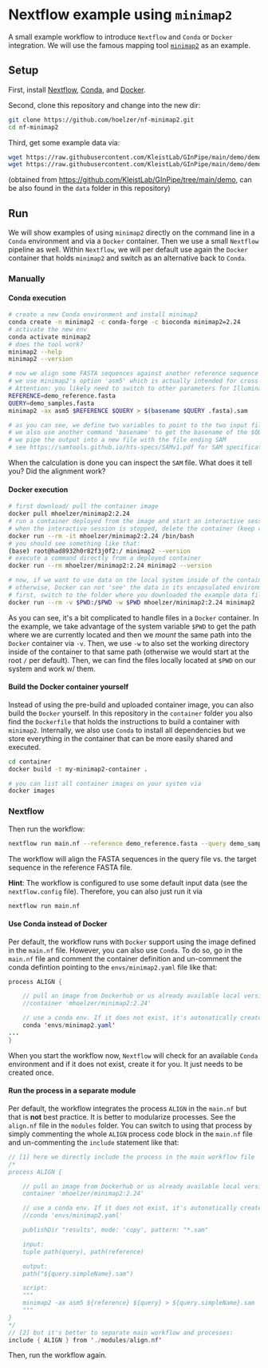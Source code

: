 # Nextflow example using `minimap2`

A small example workflow to introduce `Nextflow` and `Conda` or `Docker` integration. We will use the famous mapping tool [`minimap2`](https://github.com/lh3/minimap2) as an example. 

## Setup

First, install [Nextflow](https://nextflow.io/), [Conda](https://docs.conda.io/en/latest/miniconda.html), and [Docker](https://docs.docker.com/engine/installation/).

Second, clone this repository and change into the new dir:
```bash
git clone https://github.com/hoelzer/nf-minimap2.git
cd nf-minimap2
```

Third, get some example data via:
```bash
wget https://raw.githubusercontent.com/KleistLab/GInPipe/main/demo/demo_reference.fasta .
wget https://raw.githubusercontent.com/KleistLab/GInPipe/main/demo/demo_samples.fasta .
```
(obtained from https://github.com/KleistLab/GInPipe/tree/main/demo, can be also found in the `data` folder in this repository)

## Run

We will show examples of using `minimap2` directly on the command line in a `Conda` environment and via a `Docker` container. Then we use a small `Nextflow` pipeline as well. Within `Nextflow`, we will per default use again the `Docker` container that holds `minimap2` and switch as an alternative back to `Conda`. 

### Manually

#### Conda execution

```bash
# create a new Conda environment and install minimap2
conda create -n minimap2 -c conda-forge -c bioconda minimap2=2.24
# activate the new env
conda activate minimap2
# does the tool work?
minimap2 --help
minimap2 --version

# now we align some FASTA sequences against another reference sequence
# we use minimap2's option 'asm5' which is actually intended for cross-species full-genome alignment
# Attention: you likely need to switch to other parameters for Illumina or Nanopore reads! 
REFERENCE=demo_reference.fasta
QUERY=demo_samples.fasta
minimap2 -ax asm5 $REFERENCE $QUERY > $(basename $QUERY .fasta).sam

# as you can see, we define two variables to point to the two input files.
# we also use another command 'basename' to get the basename of the $QUERY variable
# we pipe the output into a new file with the file ending SAM
# see https://samtools.github.io/hts-specs/SAMv1.pdf for SAM specifications
```

When the calculation is done you can inspect the `SAM` file. What does it tell you? Did the alignment work? 

#### Docker execution

```bash
# first download/ pull the container image
docker pull mhoelzer/minimap2:2.24
# run a container deployed from the image and start an interactive session 
# when the interactive session is stopped, delete the container (keep clean) 
docker run --rm -it mhoelzer/minimap2:2.24 /bin/bash 
# you should see something like that:
(base) root@had8932h0r82f3j0f2:/ minimap2 --version 
# execute a command directly from a deployed container
docker run --rm mhoelzer/minimap2:2.24 minimap2 --version

# now, if we want to use data on the local system inside of the container, we need to 'mount' it
# otherwise, Docker can not 'see' the data in its encapsulated environment
# first, switch to the folder where you downloaded the example data files (*.fasta)
docker run --rm -v $PWD:/$PWD -w $PWD mhoelzer/minimap2:2.24 minimap2 -asm5 demo_reference.fasta demo_samples.fasta > demo_samples.sam
```

As you can see, it's a bit complicated to handle files in a `Docker` container. In the example, we take advantage of the system variable `$PWD` to get the path where we are currently located and then we _mount_ the same path into the `Docker` container via `-v`. Then, we use `-w` to also set the working directory inside of the container to that same path (otherwise we would start at the root `/` per default). Then, we can find the files locally located at `$PWD` on our system and work w/ them. 

#### Build the Docker container yourself

Instead of using the pre-build and uploaded container image, you can also build the `Docker` yourself. In this repository in the `container` folder you also find the `Dockerfile` that holds the instructions to build a container with `minimap2`. Internally, we also use `Conda` to install all dependencies but we store everything in the container that can be more easily shared and executed. 

```bash
cd container
docker build -t my-minimap2-container .

# you can list all container images on your system via
docker images
```

### Nextflow

Then run the workflow:
```bash
nextflow run main.nf --reference demo_reference.fasta --query demo_samples.fasta
```

The workflow will align the FASTA sequences in the query file vs. the target sequence in the reference FASTA file.

**Hint**: The workflow is configured to use some default input data (see the `nextflow.config` file). Therefore, you can also just run it via
```bash
nextflow run main.nf
```

#### Use Conda instead of Docker

Per default, the workflow runs with `Docker` support using the image defined in the `main.nf` file. However, you can also use `Conda`. To do so, go in the `main.nf` file and comment the container definition and un-comment the conda defintion pointing to the `envs/minimap2.yaml` file like that:

```java
process ALIGN {

    // pull an image from Dockerhub or us already available local version.
    //container 'mhoelzer/minimap2:2.24'

    // use a conda env. If it does not exist, it's autonatically created.
    conda 'envs/minimap2.yaml'
...
}
```

When you start the workflow now, `Nextflow` will check for an available `Conda` environment and if it does not exist, create it for you. It just needs to be created once. 

#### Run the process in a separate module

Per default, the workflow integrates the process `ALIGN` in the `main.nf` but that is **not** best practice. It is better to modularize processes. See the `align.nf` file in the `modules` folder. You can switch to using that process by simply commenting the whole `ALIGN` process code block in the `main.nf` file and un-commenting the `include` statement like that:

```java
// [1] here we directly include the process in the main workflow file
/*
process ALIGN {

    // pull an image from Dockerhub or us already available local version.
    container 'mhoelzer/minimap2:2.24'

    // use a conda env. If it does not exist, it's autonatically created.
    //conda 'envs/minimap2.yaml'

    publishDir "results", mode: 'copy', pattern: "*.sam"

    input: 
    tuple path(query), path(reference)

    output:
    path("${query.simpleName}.sam")

    script:
    """
    minimap2 -ax asm5 ${reference} ${query} > ${query.simpleName}.sam
    """
}
*/
// [2] but it's better to separate main workflow and processes:
include { ALIGN } from './modules/align.nf'
```

Then, run the workflow again. 
